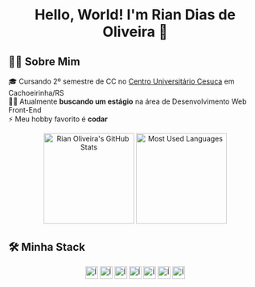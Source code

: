 <h1 align="center">Hello, World! I'm Rian Dias de Oliveira 👋</h1>

## 🙋‍♂️ Sobre Mim

🎓 Cursando 2º semestre de CC no [Centro Universitário Cesuca](https://www.cesuca.edu.br/) em Cachoeirinha/RS<br>
👨‍💻 Atualmente **buscando um estágio** na área de Desenvolvimento Web Front-End<br>
⚡ Meu hobby favorito é **codar**

<div align="center">
<img src="https://github-readme-stats.vercel.app/api?username=riandeoliveira&theme=github_dark&show_icons=true" alt="Rian Oliveira's GitHub Stats" height="180"></img>
<img src="https://github-readme-stats.vercel.app/api/top-langs/?username=riandeoliveira&layout=compact&theme=github_dark" alt="Most Used Languages" height="180"></img>
</div>

## 🛠 Minha Stack

<div align="center">
 <img src="https://camo.githubusercontent.com/c8d13e1c596a6726b1da8475a9299fac133f95ef009083b48be01f975a44987e/68747470733a2f2f696d672e736869656c64732e696f2f62616467652f2d48544d4c2d3035313232413f7374796c653d666c6174266c6f676f3d48544d4c35" alt="Ícone HTML" height="25"></img>
 <img src="https://img.shields.io/badge/-CSS-05122A?style=flat&logo=CSS3&logoColor=1572B6" alt="Ícone CSS" height="25"></img>
 <img src="https://img.shields.io/badge/-JavaScript-05122A?style=flat&logo=javascript" alt="Ícone JavaScript" height="25"></img>
 <img src="https://img.shields.io/badge/-Visual%20Studio%20Code-05122A?style=flat&logo=visual-studio-code&logoColor=007ACC" alt="Ícone Visual Studio Code" height="25"></img>
 <img src="https://img.shields.io/badge/-Git-05122A?style=flat&logo=git" alt="Ícone Git" height="25"></img>
 <img src="https://img.shields.io/badge/-GitHub-05122A?style=flat&logo=github" alt="Ícone GitHub" height="25"></img>
 <img src="https://img.shields.io/badge/-Markdown-05122A?style=flat&logo=markdown" alt="Ícone Markdown" height="25"></img>
</div>

<!-- 
**riandeoliveira/riandeoliveira** is a ✨ _special_ ✨ repository because its `README.md` (this file) appears on your GitHub profile.

Here are some ideas to get you started:

- 🔭 I’m currently working on ...
- 🌱 I’m currently learning ...
- 👯 I’m looking to collaborate on ...
- 🤔 I’m looking for help with ...
- 💬 Ask me about ...
- 📫 How to reach me: ...
- 😄 Pronouns: ...
- ⚡ Fun fact: ...
 -->

